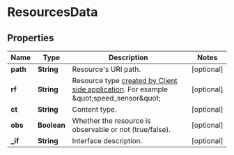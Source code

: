 
# ResourcesData

## Properties
Name | Type | Description | Notes
------------ | ------------- | ------------- | -------------
**path** | **String** | Resource&#39;s URI path. |  [optional]
**rf** | **String** | Resource type [created by Client side application](/docs/v1.2/collecting/resource-setup-in-mbed-cloud-client.html). For example \&quot;speed_sensor\&quot; |  [optional]
**ct** | **String** | Content type. |  [optional]
**obs** | **Boolean** | Whether the resource is observable or not (true/false). |  [optional]
**_if** | **String** | Interface description. |  [optional]



